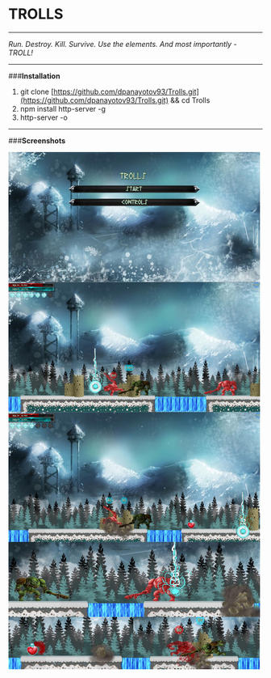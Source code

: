 
**TROLLS**
====================
----------


*Run. Destroy. Kill. Survive. Use the elements. And most importantly - TROLL!*


----------
###**Installation**
1. git clone [https://github.com/dpanayotov93/Trolls.git](https://github.com/dpanayotov93/Trolls.git) && cd Trolls
2. npm install http-server -g
3. http-server -o   

----------
###**Screenshots**

![Screenshots](https://raw.githubusercontent.com/dpanayotov93/Trolls/master/assets/trolls_screenshots_master.jpg)
